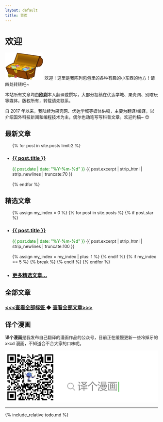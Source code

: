 ```yaml
---
layout: default
title: 首页
---
```


# 欢迎

<img src="/img/treasure-161753.svg" width="25%" class="img-responsive" alt=""/> 欢迎！这里是我陈列包包里的各种有趣的小东西的地方！请四处转转吧~

本站所有文章均由<b><a href="https://oicebot.github.io/about">欧剃</a></b>本人翻译或撰写，大部分投稿在优达学城、果壳网、别瞎玩等媒体，版权所有，转载请先联系。

自 2017 年以来，我陆续为果壳网、优达学城等媒体供稿，主要为翻译/编译，以介绍国外科技新闻和编程技术为主，偶尔也动笔写写科普文章。欢迎约稿~ 😊

## 最新文章

<ul>
{% for post in site.posts limit:2 %}
      <li>
        <h3><a href="{{ post.url }}">{{ post.title }}</a></h3><span style="color:green;">{{ post.date | date: "%Y-%m-%d" }}</span> {{ post.excerpt | strip_html | strip_newlines | truncate:70 }} 
        <br><br>
      </li>
{% endfor %}
</ul>

## 精选文章

<ul>
  {% assign my_index = 0 %}
  {% for post in site.posts %}
    {% if post.star %}
      <li>
        <h3><a href="{{ post.url }}">{{ post.title }}</a></h3><span style="color:green;">{{ post.date | date: "%Y-%m-%d" }}</span> {{ post.excerpt | strip_html | strip_newlines | truncate:100 }} 
        <br><br>
      </li>
      {% assign my_index = my_index | plus: 1 %}
    {% endif %}
    {% if my_index == 5 %}
      {% break %}
    {% endif %}
  {% endfor %}
  <li>
  <h3><a href="https://oicebot.github.io/blog"> 更多精选文章… </a> </h3>
  </li>
</ul>

## 全部文章

<h3><a href="https://oicebot.github.io/tags"> <<<查看全部标签 </a> 
  ◆   <a href="https://oicebot.github.io/titles"> 查看全部文章>>> </a></h3>

## 译个漫画

**译个漫画**是我发布自己翻译的漫画作品的公众号，目前正在缓慢更新一些冷掉牙的 xkcd 漫画，不知道合不合大家的口味呢。

<img src="/assets/images/wechatID.png" class="img-responsive" alt="欢迎关注！" />

----

{% include_relative todo.md %}
